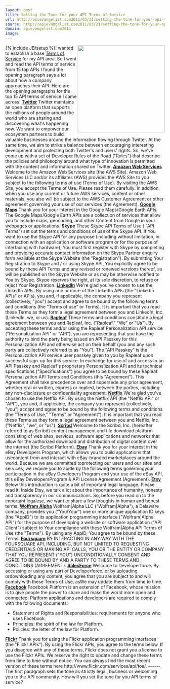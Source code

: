 ```yaml
---
layout: post
title: Setting the Tone for your API Terms of Service
url: http://apievangelist.com2011/03/21/setting-the-tone-for-your-api-terms-of-service/
source: http://apievangelist.com2011/03/21/setting-the-tone-for-your-api-terms-of-service/
domain: apievangelist.com2011
image: 
---
```

{% include JB/setup %}<img src="http://kinlane-productions.s3.amazonaws.com/api-evangelist/terms-legal.jpg"  width="275" align="right" />I wanted to establish a base <a title="Terms of Service" href="http://www.apievangelist.com/ecosystem-building-blocks-detail.php?Building_Block_ID=150">Terms of Service</a> for my API area.
So I went and read the API terms of service from 15 top APIs
I found the opening paragraph says a lot about how a company approaches their API.
Here are the opening paragraphs for the top 15 API terms of service I came across:
<strong><a title="Twitter Terms of Service" href="http://dev.twitter.com/pages/api_terms">Twitter</a></strong> Twitter maintains an open platform that supports the millions of people around the world who are sharing and discovering what's happening now. We want to empower our ecosystem partners to build valuable businesses around the information flowing through Twitter. At the same time, we aim to strike a balance between encouraging interesting development and protecting both Twitter's and users' rights.
So, we've come up with a set of Developer Rules of the Road ("Rules") that describe the policies and philosophy around what type of innovation is permitted with the content and information shared on Twitter.
<strong><a title="Amazon Web Services Terms of Services" href="http://aws.amazon.com/terms/">Amazon Web Services</a></strong> Welcome to the Amazon Web Services site (the AWS Site). Amazon Web Services LLC and/or its affiliates (AWS) provides the AWS Site to you subject to the following terms of use (Terms of Use). By visiting the AWS Site, you accept the Terms of Use. Please read them carefully. In addition, when you use any current or future AWS services, content or other materials, you also will be subject to the AWS Customer Agreement or other agreement governing your use of our services (the Agreement).
<strong><a title="Google Maps Terms of Service" href="http://code.google.com/apis/maps/terms.html">Google Maps</a></strong> Thank you for your interest in the Google Maps/Google Earth APIs. The Google Maps/Google Earth APIs are a collection of services that allow you to include maps, geocoding, and other Content from Google in your webpages or applications.
<strong><a title="Skype Terms of Service" href="http://www.skype.com/intl/en/legal/terms/api/">Skype</a></strong> These Skype API Terms of Use ( "API Terms") set out the terms and conditions of use of the Skype API. If You want to use the Skype API for any purpose (including without limitation, in connection with an application or software program or for the purpose of interfacing with hardware), You must first register with Skype by completing and providing accurate contact information on the Skype Partner enquiry form available at the Skype Website (the "Registration"). By submitting Your Registration to Skype and / or using Skype API, You explicitly agree to be bound by these API Terms and any revised or renewed versions thereof, as will be published on the Skype Website or as may be otherwise notified to You by Skype. Skype reserves the right, at its sole discretion, to refuse or reject Your Registration.
<strong><a title="LinkedIn Terms of Service" href="http://developer.linkedin.com/docs/DOC-1013">LinkedIn</a></strong> We're glad you've chosen to use the LinkedIn APIs. By using one or more of the LinkedIn APIs (the "LinkedIn APIs" or APIs), you and, if applicable, the company you represent (collectively, "you") accept and agree to be bound by the following terms and conditions (the "Terms of use" or Terms). It is important that you read these Terms as they form a legal agreement between you and LinkedIn, Inc. (LinkedIn, we, or us).
<strong><a title="Rapleaf Terms of Service" href="https://www.rapleaf.com/developers/api_usage">Rapleaf</a></strong> These terms and conditions constitute a legal agreement between you and Rapleaf, Inc. ("Rapleaf," "We" or "Us"). By accepting these terms and/or using the Rapleaf Personalization API service ("Personalization API" or "API"), you are representing that you have the authority to bind the party being issued an API Passkey for this Personalization API and otherwise act on their behalf (you and any such party are collectively referred to as "You"). The "API Passkey" is the Personalization API service user passkey given to you by Rapleaf upon successful sign-up for this service. In exchange for use of and access to an API Passkey and Rapleaf's proprietary Personalization API and its technical specifications ("Specifications") you agree to be bound by these Rapleaf Personalization API Terms and Conditions (this "Agreement"). This Agreement shall take precedence over and supersede any prior agreement, whether oral or written, express or implied, between the parties, including any non-disclosure or confidentiality agreement.
<strong><a title="Netflix Terms of Service" href="http://developer.netflix.com/page/Api_terms_of_use">Netflix</a></strong> We're glad you've chosen to use the Netflix API. By using the Netflix API (the "Netflix API" or "API"), you and, if applicable, the company you represent (collectively, "you") accept and agree to be bound by the following terms and conditions (the "Terms of Use," "Terms" or "Agreement"). It is important that you read these Terms as they form a legal agreement between you and Netflix, Inc. ("Netflix", "we", or "us").
<strong><a title="Scribd Terms of Service" href="http://support.scribd.com/entries/25460-api-terms-of-service">Scribd</a></strong> Welcome to the Scribd, Inc. (hereafter referred to as Scribd) content management and file download platform consisting of web sites, services, software applications and networks that allow for the authorized download and distribution of digital content over the internet (the Scribd Platform).
<strong><a title="Ebay API Terms of Service" href="http://developer.ebay.com/join/licenses/individual/">Ebay</a></strong> Thank you for your interest in the eBay Developers Program, which allows you to build applications that usecontent from and interact with eBay-branded marketplaces around the world. Because we are committed toprotecting our users and our sites and services, we require you to abide by the following terms governingyour participation in the eBay Developers Program and your use of the eBay API, this eBay DevelopersProgram &amp; API License Agreement (Agreement).
<strong><a title="Etsy Terms of Service" href="http://developer.etsy.com/Api_terms_of_use">Etsy</a></strong> Below this introduction is quite a bit of important legal language. Please read it. Inside Etsy, we talk a lot about the importance of humanity, honesty and transparency in our communications. So, before you read on to the important legalese, we want to share a few thoughts in human and honest terms.
<strong><a title="Wolfram Alpha API Terms of Service" href="http://products.wolframalpha.com/api/termsofuse.html">Wolfram Alpha</a></strong> Wolfram|Alpha LLC ("Wolfram|Alpha"), a Delaware company, provides you ("You/Your") one or more unique application ID keys (the "AppID") to its application programming interface ("Wolfram|Alpha API") for the purpose of developing a website or software application ("API Client") subject to Your compliance with these Wolfram|Alpha API Terms of Use (the "Terms"). By using any AppID, You agree to be bound by these Terms.
<strong><a title="Foursquare API Terms of Service" href="http://foursquare.com/legal/api">Foursquare</a></strong> BY INTERACTING IN ANY WAY WITH THE FOURSQUARE API, INCLUDING, BUT NOT LIMITED TO REQUESTING CREDENTIALS OR MAKING API CALLS, YOU OR THE ENTITY OR COMPANY THAT YOU REPRESENT ("YOU") UNCONDITIONALLY CONSENT AND AGREE TO BE BOUND BY AND A PARTY TO THESE TERMS AND CONDITIONS (AGREEMENT).
<strong><a title="Salesforce API Terms of Service" href="http://www.developerforce.com/assets/termsofuse/Developerforce_TOU_20101119.pdf">SalesForce</a></strong> Welcome to Developerforce. By accessing or using any part of Developerforce, or by uploading ordownloading any content, you agree that you are subject to and will comply with these Terms of Use, asWe may update them from time to time. <strong><a title="Facebook Developer Terms of Service" href="http://developers.facebook.com/policy/">Facebook</a></strong> Facebook Platform is an extension of Facebook, whose mission is to give people the power to share and make the world more open and connected.
Platform applications and developers are required to comply with the following documents:
<ul>
     <li>Statement of Rights and Responsibilities: requirements for anyone who uses Facebook.
     </li>
     <li>Principles: the spirit of the law for Platform.
     </li>
     <li>Policies: the letter of the law for Platform.
     </li>
</ul><strong><a title="Flickr" href="http://www.flickr.com/services/api/tos/">Flickr</a></strong> Thank you for using the Flickr application programming interfaces (the "Flickr APIs"). By using the Flickr APIs, you agree to the terms below. If you disagree with any of these terms, Flickr does not grant you a license to use the Flickr APIs. We reserve the right to update and change these terms from time to time without notice. You can always find the most recent version of these terms here http://www.flickr.com/services/api/tos/.
------
The first paragraph sets the tone as strictly legal, business or welcoming you to the API community.
How will you set the tone for you API terms of service?
